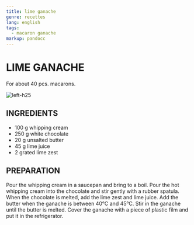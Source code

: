 ```yaml
---
title: lime ganache
genre: recettes
lang: english
tags:
  - macaron ganache
markup: pandocc
---
```


# LIME GANACHE

For about 40 pcs. macarons.

![](/images/macaron_lime.jpg "left-h25")

## INGREDIENTS


- 100 g whipping cream
- 250 g white chocolate
- 20 g unsalted butter
- 45 g lime juice
- 2 grated lime zest

## PREPARATION

Pour the whipping cream in a saucepan and bring to a boil.
Pour the hot whipping cream into the chocolate and stir gently with a rubber spatula.
When the chocolate is melted, add the lime zest and lime juice.
Add the butter when the ganache is between 40°C and 45°C.
Stir in the ganache until the butter is melted.
Cover the ganache with a piece of plastic film and put it in the refrigerator.

